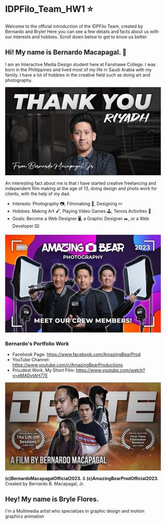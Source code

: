 # IDPFilo_Team_HW1 :star:
Welcome to the official introduction of the IDPFilo Team, created by Bernardo and Bryle! Here you can see a few details and facts about us with our interests and hobbies. Scroll down below to get to know us better.

## Hi! My name is Bernardo Macapagal. :bear:

I am an Interactive Media Design student here at Fanshawe College. I was born in the Phillippines and lived most of my life in Saudi Arabia with my family. I have a lot of hobbies in the creative field such as doing art and photography.



<img src=/images/bernardo_cover_photo.jpg>



An interesting fact about me is that I have started creative freelancing and independent film making at the age of 13, doing design and photo work for clients, with the help of my dad.

- Interests: Photography :camera:, Filmmaking :movie_camera:, Designing :pencil2:
- Hobbies: Making Art :paintbrush:, Playing Video Games :joystick:, Tennis Activities :tennis:
- Goals: Become a Web Designer :desktop_computer:, a Graphic Designer :black_nib:, or a Web Developer :keyboard:



<img src=/images/company_photo.jpg>



### Bernardo's Portfolio Work

 - Facebook Page: https://www.facebook.com/AmazingBearProd
 - YouTube Channel: https://www.youtube.com/c/AmazingBearProductions
 - Proudest Work, My Short Film: https://www.youtube.com/watch?v=eMADvtAH77E



<img src=/images/shortfilm_bernardo.jpg>



__(c)BernardoMacapagalOfficial2023.__ & __(c)AmazingBearProdOfficial2023.__
Created by Bernardo B. Macapagal, Jr.


## Hey! My name is Bryle Flores.

I'm a Multimedia artist who specializes in graphic design and motion graphics animation